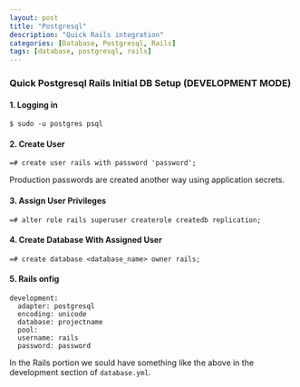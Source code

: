 ```yaml
---
layout: post
title: "Postgresql"
description: "Quick Rails integration"
categories: [Database, Postgresql, Rails]
tags: [database, postgresql, rails]
---
```


### Quick Postgresql Rails Initial DB Setup (DEVELOPMENT MODE)

#### 1. Logging in
~~~
$ sudo -u postgres psql
~~~

#### 2. Create User 
~~~
=# create user rails with password 'password'; 
~~~

Production passwords are created another way using application secrets.

#### 3. Assign User Privileges 
~~~
=# alter role rails superuser createrole createdb replication;
~~~

#### 4. Create Database With Assigned User
~~~
=# create database <database_name> owner rails;
~~~

#### 5. Rails onfig
~~~
development:
  adapter: postgresql
  encoding: unicode
  database: projectname
  pool:
  username: rails
  password: password
~~~

In the Rails portion we sould have something like the above in the development section of `database.yml`.
